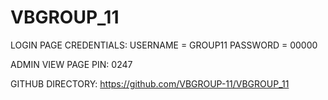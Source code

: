 # VBGROUP_11
LOGIN PAGE CREDENTIALS: USERNAME = GROUP11
                        PASSWORD = 00000

ADMIN VIEW PAGE PIN: 0247

GITHUB DIRECTORY: https://github.com/VBGROUP-11/VBGROUP_11


